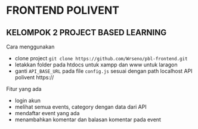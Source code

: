 # FRONTEND POLIVENT
## KELOMPOK 2 PROJECT BASED LEARNING

Cara menggunakan
  - clone project `git clone https://github.com/Wrseno/pbl-frontend.git`
  - letakkan folder pada htdocs untuk xampp dan www untuk laragon
  - ganti `API_BASE_URL` pada file `config.js` sesuai dengan path localhost API polivent https://

Fitur yang ada
  - login akun
  - melihat semua events, category dengan data dari API
  - mendaftar event yang ada
  - menambahkan komentar dan balasan komentar pada event
  

